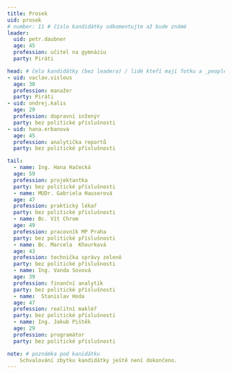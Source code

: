```yaml
---
title: Prosek
uid: prosek
# number: 11 # číslo kandidátky odkomentujte až bude známé
leader:
  uid: petr.daubner
  age: 45
  profession: učitel na gymnáziu
  party: Piráti

head: # čelo kandidátky (bez leadera) / lidé kteří mají fotku a _people/jmeno.md
- uid: vaclav.vislous
  age: 30
  profession: manažer
  party: Piráti
- uid: ondrej.kalis
  age: 29
  profession: dopravní inženýr
  party: bez politické příslušnosti
- uid: hana.erbanova
  age: 45
  profession: analytička reportů
  party: bez politické příslušnosti

tail:
  - name: Ing. Hana Hačecká
  age: 59
  profession: projektantka
  party: bez politické příslušnosti
  - name: MUDr. Gabriela Hauserová
  age: 47
  profession: praktický lékař
  party: bez politické příslušnosti
  - name: Bc. Vít Chrom
  age: 49
  profession: pracovník MP Praha
  party: bez politické příslušnosti
  - name: Bc. Marcela  Kňourková
  age: 43
  profession: technička správy zeleně
  party: bez politické příslušnosti
  - name: Ing. Vanda Sovová
  age: 39
  profession: finanční analytik
  party: bez politické příslušnosti
  - name:  Stanislav Hoda
  age: 47
  profession: realitní makléř
  party: bez politické příslušnosti
  - name: Ing. Jakub Pištěk
  age: 29
  profession: programátor
  party: bez politické příslušnosti

note: # poznámka pod kanidátku
    Schvalování zbytku kandidátky ještě není dokončeno.
---
```

